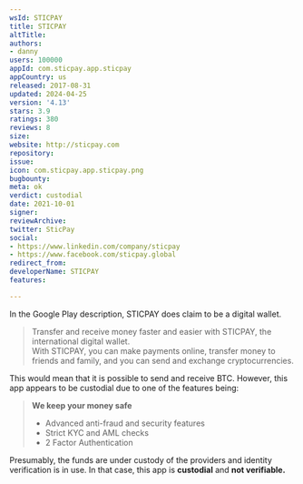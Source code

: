 ```yaml
---
wsId: STICPAY
title: STICPAY
altTitle: 
authors:
- danny
users: 100000
appId: com.sticpay.app.sticpay
appCountry: us
released: 2017-08-31
updated: 2024-04-25
version: '4.13'
stars: 3.9
ratings: 380
reviews: 8
size: 
website: http://sticpay.com
repository: 
issue: 
icon: com.sticpay.app.sticpay.png
bugbounty: 
meta: ok
verdict: custodial
date: 2021-10-01
signer: 
reviewArchive: 
twitter: SticPay
social:
- https://www.linkedin.com/company/sticpay
- https://www.facebook.com/sticpay.global
redirect_from: 
developerName: STICPAY
features: 

---
```


In the Google Play description, STICPAY does claim to be a digital wallet.

> Transfer and receive money faster and easier with STICPAY, the international digital wallet. <br>
With STICPAY, you can make payments online, transfer money to friends and family, and you can send and exchange cryptocurrencies.

This would mean that it is possible to send and receive BTC. However, this app appears to be custodial due to one of the features being:

> **We keep your money safe**<br>
>   - Advanced anti-fraud and security features
>   - Strict KYC and AML checks
>   - 2 Factor Authentication

Presumably, the funds are under custody of the providers and identity verification is in use. In that case, this app is **custodial** and **not verifiable.**

